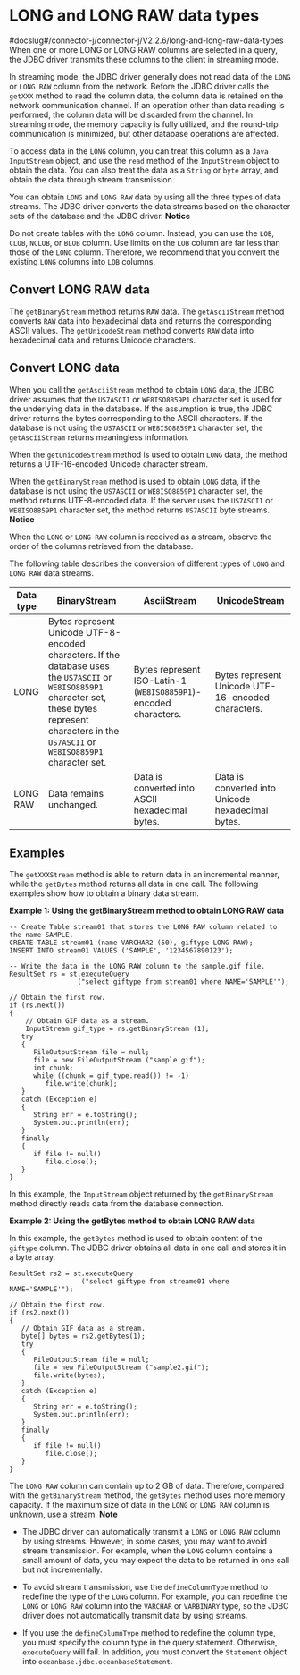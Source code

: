 LONG and LONG RAW data types 
=================================================
#docslug#/connector-j/connector-j/V2.2.6/long-and-long-raw-data-types
When one or more LONG or LONG RAW columns are selected in a query, the JDBC driver transmits these columns to the client in streaming mode. 

In streaming mode, the JDBC driver generally does not read data of the `LONG` or `LONG RAW` column from the network. Before the JDBC driver calls the `getXXX` method to read the column data, the column data is retained on the network communication channel. If an operation other than data reading is performed, the column data will be discarded from the channel. In streaming mode, the memory capacity is fully utilized, and the round-trip communication is minimized, but other database operations are affected. 

To access data in the `LONG` column, you can treat this column as a `Java InputStream` object, and use the `read` method of the `InputStream` object to obtain the data. You can also treat the data as a `String` or `byte` array, and obtain the data through stream transmission. 

You can obtain `LONG` and `LONG RAW` data by using all the three types of data streams. The JDBC driver converts the data streams based on the character sets of the database and the JDBC driver. 
**Notice**



Do not create tables with the `LONG` column. Instead, you can use the `LOB`, `CLOB`, `NCLOB`, or `BLOB` column. Use limits on the `LOB` column are far less than those of the `LONG` column. Therefore, we recommend that you convert the existing `LONG` columns into `LOB` columns.

Convert LONG RAW data 
---------------------------------------

The `getBinaryStream` method returns `RAW` data. The `getAsciiStream` method converts `RAW` data into hexadecimal data and returns the corresponding ASCII values. The `getUnicodeStream` method converts `RAW` data into hexadecimal data and returns Unicode characters. 

Convert LONG data 
-----------------------------------

When you call the `getAsciiStream` method to obtain `LONG` data, the JDBC driver assumes that the `US7ASCII` or `WE8ISO8859P1` character set is used for the underlying data in the database. If the assumption is true, the JDBC driver returns the bytes corresponding to the ASCII characters. If the database is not using the `US7ASCII` or `WE8ISO8859P1` character set, the `getAsciiStream` returns meaningless information. 

When the `getUnicodeStream` method is used to obtain `LONG` data, the method returns a UTF-16-encoded Unicode character stream. 

When the `getBinaryStream` method is used to obtain `LONG` data, if the database is not using the `US7ASCII` or `WE8ISO8859P1` character set, the method returns UTF-8-encoded data. If the server uses the `US7ASCII` or `WE8ISO8859P1` character set, the method returns `US7ASCII` byte streams. 
**Notice**



When the `LONG` or `LONG RAW` column is received as a stream, observe the order of the columns retrieved from the database.

The following table describes the conversion of different types of `LONG` and `LONG RAW` data streams. 


| **Data type** |                                                                                              **BinaryStream**                                                                                              |                         **AsciiStream**                          |                 **UnicodeStream**                  |
|---------------|------------------------------------------------------------------------------------------------------------------------------------------------------------------------------------------------------------|------------------------------------------------------------------|----------------------------------------------------|
| LONG          | Bytes represent Unicode UTF-8-encoded characters. If the database uses the `US7ASCII` or `WE8ISO8859P1` character set, these bytes represent characters in the `US7ASCII` or `WE8ISO8859P1` character set. | Bytes represent ISO-Latin-1 (`WE8ISO8859P1`)-encoded characters. | Bytes represent Unicode UTF-16-encoded characters. |
| LONG RAW      | Data remains unchanged.                                                                                                                                                                                    | Data is converted into ASCII hexadecimal bytes.                  | Data is converted into Unicode hexadecimal bytes.  |



Examples 
--------------------------

The `getXXXStream` method is able to return data in an incremental manner, while the `getBytes` method returns all data in one call. The following examples show how to obtain a binary data stream. 

**Example 1: Using the getBinaryStream method to obtain LONG RAW data** 

```unknow
-- Create Table stream01 that stores the LONG RAW column related to the name SAMPLE.
CREATE TABLE stream01 (name VARCHAR2 (50), giftype LONG RAW);
INSERT INTO stream01 VALUES ('SAMPLE', '1234567890123');

-- Write the data in the LONG RAW column to the sample.gif file.
ResultSet rs = st.executeQuery 
                 ("select giftype from stream01 where NAME='SAMPLE'");

// Obtain the first row.
if (rs.next())
{
    // Obtain GIF data as a stream.
    InputStream gif_type = rs.getBinaryStream (1);
   try
   {
      FileOutputStream file = null;
      file = new FileOutputStream ("sample.gif");
      int chunk;
      while ((chunk = gif_type.read()) != -1)
         file.write(chunk);
   }
   catch (Exception e)
   {
      String err = e.toString();
      System.out.println(err);
   }
   finally
   {
      if file != null()
         file.close();
   }
} 
```



In this example, the `InputStream` object returned by the `getBinaryStream` method directly reads data from the database connection. 

**Example 2: Using the getBytes method to obtain LONG RAW data** 

In this example, the `getBytes` method is used to obtain content of the `giftype` column. The JDBC driver obtains all data in one call and stores it in a byte array. 

```unknow
ResultSet rs2 = st.executeQuery 
                  ("select giftype from streame01 where NAME='SAMPLE'"); 

// Obtain the first row.
if (rs2.next())
{
   // Obtain GIF data as a stream.
   byte[] bytes = rs2.getBytes(1);
   try
   {
      FileOutputStream file = null;
      file = new FileOutputStream ("sample2.gif");
      file.write(bytes);
   }
   catch (Exception e)
   {
      String err = e.toString();
      System.out.println(err);
   }
   finally
   {
      if file != null()
         file.close();
   }
}
```



The `LONG RAW` column can contain up to 2 GB of data. Therefore, compared with the `getBinaryStream` method, the `getBytes` method uses more memory capacity. If the maximum size of data in the `LONG` or `LONG RAW` column is unknown, use a stream. 
**Note**



* The JDBC driver can automatically transmit a `LONG` or `LONG RAW` column by using streams. However, in some cases, you may want to avoid stream transmission. For example, when the `LONG` column contains a small amount of data, you may expect the data to be returned in one call but not incrementally.

  

* To avoid stream transmission, use the `defineColumnType` method to redefine the type of the `LONG` column. For example, you can redefine the `LONG` or `LONG RAW` column into the `VARCHAR` or `VARBINARY` type, so the JDBC driver does not automatically transmit data by using streams.

  




<!-- -->

* If you use the `defineColumnType` method to redefine the column type, you must specify the column type in the query statement. Otherwise, `executeQuery` will fail. In addition, you must convert the `Statement` object into `oceanbase.jdbc.oceanbaseStatement`.

  



